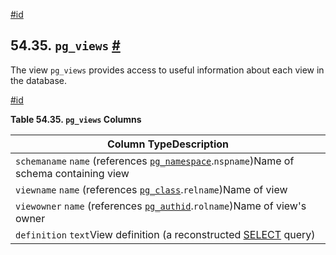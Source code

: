 [#id](#VIEW-PG-VIEWS)

## 54.35. `pg_views` [#](#VIEW-PG-VIEWS)



The view `pg_views` provides access to useful information about each view in the database.

[#id](#id-1.10.5.39.4)

**Table 54.35. `pg_views` Columns**

| Column TypeDescription                                                                                               |
| -------------------------------------------------------------------------------------------------------------------- |
| `schemaname` `name` (references [`pg_namespace`](catalog-pg-namespace).`nspname`)Name of schema containing view |
| `viewname` `name` (references [`pg_class`](catalog-pg-class).`relname`)Name of view                             |
| `viewowner` `name` (references [`pg_authid`](catalog-pg-authid).`rolname`)Name of view's owner                  |
| `definition` `text`View definition (a reconstructed [SELECT](sql-select) query)                                 |